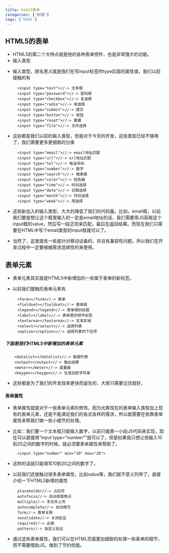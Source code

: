 ```yaml
---
title: html5表单
categories: ['前端']
tags: ['html']
---
```

## HTML5的表单
- HTML5的第二个大特点就是他的各种表单控件，也是非常强大的功能。
- 输入类型

+ 输入类型，顾名思义就是我们在写input标签时type后面的属性值，我们以前接触的有

		<input type="text">//-> 文本框
		<input type="password">//-> 密码框
		<input type="checkbox">//-> 复选框
		<input type="radio">//-> 单选框
		<input type="submit">//-> 提交
		<input type="button">//-> 按钮
		<input type="reset">//-> 重置
		<input type="file">//-> 文件选择
+ 这些都是我们以前的输入类型，但是对于今天的开发，这些类型已经不够用了，我们需要更多更细致的分类

		<input type="email">//-> email地址匹配
		<input type="url">//-> url地址匹配
		<input type="tel">//-> 电话号码
		<input type="number">//-> 数字
		<input type="search">//-> 搜索框
		<input type="color">//-> 拾色器
		<input type="time">//-> 时间选择
		<input type="date">//-> 日期选择
		<input type="month">//-> 月份选择
		<input type="week">//-> 周选择
- 这些新加入的输入类型，大大的降低了我们的代码量。比如，email框，以前我们要是想让这个框里输入的一定是email地址的话，我们需要用JS获取这个input框的value，然后写一段正则来匹配，最后在返回结果。而现在我们只需要在HTML中写个email类型的input框就可以了。

- 当然了，这里面有一些是针对移动设备的，并且有兼容性问题，所以我们在开发过程中一定要根据需求选择性的来使用。
## 表单元素

- 表单元素其实就是HTML5中新增加的一些属于表单的新标签。
- 以前我们接触的表单元素有

		<form></form>//-> 表单
		<fieldset></fieldset>//-> 表单框
		<legend></legend>//-> 表单框的标题
		<label></label>//-> 表单里的控件标签
		<textarea></textarea>//-> 文本区域
		<select></select>//-> 选择列表
		<option></option>//-> 选择列表的下拉项


##### 下面是我们HTML5中新增加的表单元素
		<datalist></datalist>//-> 数据列表
		<output></output>//-> 输出结果
		<meter></meter>//-> 度量器
		<keygen></keygen>//-> 生成加密字符串
- 这些都是为了我们的开发效率更快而诞生的，大家只需要记住就好。

#### 表单属性

- 表单属性就是对于一些表单元素的修饰，因为光靠现在的表单输入类型加上现有的表单元素，还是不能满足我们的各式各样的需求，所以就需要在依靠表单属性来帮我们做一些小细节的处理。
- 比如：我们要一个文本框只能输入数字，以前只能靠一小段JS代码来实现，现在可以直接用“input type=”number””就可以了，但是如果我只想让他输入10到20之间的数字的时候，就必须要表单属性来帮助了。


		<input type="number" min="10" max="20">
- 这样的话就只能填写10到20之间的数字了。

- 以前我们还接触过很多表单属性，比如value等，我们就不意义列举了，直接介绍一下HTML5新增的属性

		placeholder//-> 占位符
		autofocus//-> 自动获取焦点
		multiple//-> 多文件上传
		autocomplete//-> 自动填充
		form//-> 表单关联
		novalidate//-> 关闭验证
		required//-> 必填
		pattern//-> 自定义验证
- 通过这些表单属性，我们可以在HTML页面更加细致的处理一些表单的细节，而不需要借助JS。做到了节约性能。
